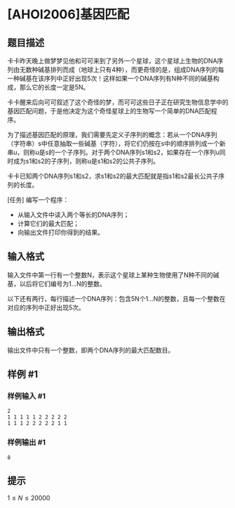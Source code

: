# [AHOI2006]基因匹配

## 题目描述

卡卡昨天晚上做梦梦见他和可可来到了另外一个星球，这个星球上生物的DNA序列由无数种碱基排列而成（地球上只有4种），而更奇怪的是，组成DNA序列的每一种碱基在该序列中正好出现5次！这样如果一个DNA序列有N种不同的碱基构成，那么它的长度一定是5N。 

卡卡醒来后向可可叙述了这个奇怪的梦，而可可这些日子正在研究生物信息学中的基因匹配问题，于是他决定为这个奇怪星球上的生物写一个简单的DNA匹配程序。 

为了描述基因匹配的原理，我们需要先定义子序列的概念：若从一个DNA序列（字符串）s中任意抽取一些碱基（字符），将它们仍按在s中的顺序排列成一个新串u，则称u是s的一个子序列。对于两个DNA序列s1和s2，如果存在一个序列u同时成为s1和s2的子序列，则称u是s1和s2的公共子序列。 

卡卡已知两个DNA序列s1和s2，求s1和s2的最大匹配就是指s1和s2最长公共子序列的长度。 

[任务] 
编写一个程序： 
- 从输入文件中读入两个等长的DNA序列； 
- 计算它们的最大匹配； 
- 向输出文件打印你得到的结果。

## 输入格式

输入文件中第一行有一个整数N，表示这个星球上某种生物使用了N种不同的碱基，以后将它们编号为1…N的整数。 

以下还有两行，每行描述一个DNA序列：包含5N个1…N的整数，且每一个整数在对应的序列中正好出现5次。

## 输出格式

输出文件中只有一个整数，即两个DNA序列的最大匹配数目。

## 样例 #1

### 样例输入 #1
```
2
1 1 1 1 1 2 2 2 2 2 
1 1 1 2 2 2 2 2 1 1
```

### 样例输出 #1

```
8
```

## 提示

$1 \leq N \leq 20000$
